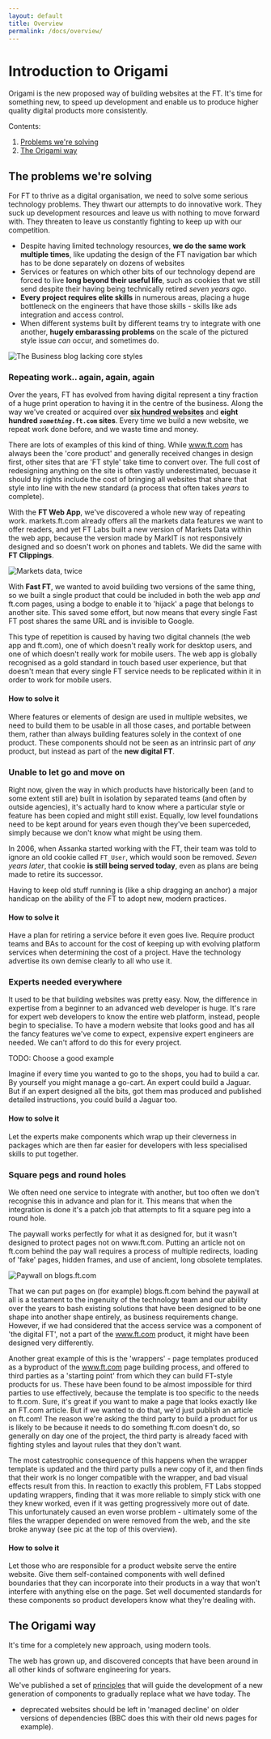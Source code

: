 ```yaml
---
layout: default
title: Overview
permalink: /docs/overview/
---
```


# Introduction to Origami

Origami is the new proposed way of building websites at the FT.  It's time for something new, to speed up development and enable us to produce higher quality digital products more consistently.

Contents:

1. [Problems we're solving](#the_problems_were_solving)
2. [The Origami way](#the_origami_way)

## The problems we're solving

For FT to thrive as a digital organisation, we need to solve some serious technology problems.  They thwart our attempts to do innovative work.  They suck up development resources and leave us with nothing to move forward with.  They threaten to leave us constantly fighting to keep up with our competition.

* Despite having limited technology resources, **we do the same work multiple times**, like updating the design of the FT navigation bar which has to be done separately on dozens of websites
* Services or features on which other bits of our technology depend are forced to live **long beyond their useful life**, such as cookies that we still send despite their having being technically retired *seven years ago*.
* **Every project requires elite skills** in numerous areas, placing a huge bottleneck on the engineers that have those skills - skills like ads integration and access control.
* When different systems built by different teams try to integrate with one another, **hugely embarassing problems** on the scale of the pictured style issue *can* occur, and sometimes do.

![The Business blog lacking core styles]({{site.baseurl}}/img/brokenblog.png)


### Repeating work.. again, again, again

<p class='lead'>Over the years, FT has evolved from having digital represent a tiny fraction of a huge print operation to having it in the centre of the business.  Along the way we've created or acquired over <acronym title='Measured by number of domain names owned by the FT'><b>six hundred websites</b></acronym> and <b>eight hundred <code><em>something</em>.ft.com</code> sites</b>.  Every time we build a new website, we repeat work done before, and we waste time and money.</p>

There are lots of examples of this kind of thing.  While www.ft.com has always been the 'core product' and generally received changes in design first, other sites that are 'FT style' take time to convert over.  The full cost of redesigning anything on the site is often vastly underestimated, becuase it should by rights include the cost of bringing all websites that share that style into line with the new standard (a process that often takes *years* to complete).

With the **FT Web App**, we've discovered a whole new way of repeating work.  markets.ft.com already offers all the markets data features we want to offer readers, and yet FT Labs built a new version of Markets Data within the web app, because the version made by MarkIT is not responsively designed and so doesn't work on phones and tablets.  We did the same with **FT Clippings**.

![Markets data, twice]({{site.baseurl}}/img/marketsdata-twice.jpg)

With **Fast FT**, we wanted to avoid building two versions of the same thing, so we built a single product that could be included in both the web app *and* ft.com pages, using a bodge to enable it to 'hijack' a page that belongs to another site.  This saved some effort, but now means that every single Fast FT post shares the same URL and is invisible to Google.

This type of repetition is caused by having two digital channels (the web app and ft.com), one of which doesn't really work for desktop users, and one of which doesn't really work for mobile users.  The web app is globally recognised as a gold standard in touch based user experience, but that doesn't mean that every single FT service needs to be replicated within it in order to work for mobile users.

<div class='well'><h4>How to solve it</h4>Where features or elements of design are used in multiple websites, we need to build them to be usable in all those cases, and portable between them, rather than always building features solely in the context of one product.  These components should not be seen as an intrinsic part of <em>any</em> product, but instead as part of the <b>new digital FT</b>.</div>

### Unable to let go and move on

Right now, given the way in which products have historically been (and to some extent still are) built in isolation by separated teams (and often by outside agencies), it's actually hard to know where a particular style or feature has been copied and might still exist.  Equally, low level foundations need to be kept around for years even though they've been superceded, simply because we don't know what might be using them.

<p class='lead'>In 2006, when Assanka started working with the FT, their team was told to ignore an old cookie called <code>FT_User</code>, which would soon be removed.  <em>Seven years later</em>, that cookie <b>is still being served today</b>, even as plans are being made to retire its successor.</p>

Having to keep old stuff running is (like a ship dragging an anchor) a major handicap on the ability of the FT to adopt new, modern practices.

<div class='well'><h4>How to solve it</h4>Have a plan for retiring a service before it even goes live.  Require product teams and BAs to account for the cost of keeping up with evolving platform services when determining the cost of a project.  Have the technology advertise its own demise clearly to all who use it.</div>

### Experts needed everywhere

It used to be that building websites was pretty easy.  Now, the difference in expertise from a beginner to an advanced web developer is huge.  It's rare for expert web developers to know the entire web platform, instead, people begin to specialise.  To have a modern website that looks good and has all the fancy features we've come to expect, expensive expert engineers are needed.  We can't afford to do this for every project.

<p class='lead'>TODO: Choose a good example</p>

Imagine if every time you wanted to go to the shops, you had to build a car.  By yourself you might manage a go-cart.  An expert could build a Jaguar.  But if an expert designed all the bits, got them mas produced and published detailed instructions, you could build a Jaguar too.

<div class='well'><h4>How to solve it</h4>Let the experts make components which wrap up their cleverness in packages which are then far easier for developers with less specialised skills to put together.</div>

### Square pegs and round holes

We often need one service to integrate with another, but too often we don't recognise this in advance and plan for it.  This means that when the integration is done it's a patch job that attempts to fit a square peg into a round hole.

<p class='lead'>The paywall works perfectly for what it as designed for, but it wasn't designed to protect pages not on www.ft.com.  Putting an article not on ft.com behind the pay wall requires a process of multiple redirects, loading of 'fake' pages, hidden frames, and use of ancient, long obsolete templates.</p>

![Paywall on blogs.ft.com]({{site.baseurl}}/img/barrier.png)

That we can put pages on (for example) blogs.ft.com behind the paywall at all is a testament to the ingenuity of the technology team and our ability over the years to bash existing solutions that have been designed to be one shape into another shape entirely, as business requirements change.  However, if we had considered that the access service was a component of 'the digital FT', not a part of the www.ft.com product, it might have been designed very differently.

Another great example of this is the 'wrappers' - page templates produced as a byproduct of the www.ft.com page building process, and offered to third parties as a 'starting point' from which they can build FT-style products for us.  These have been found to be almost impossible for third parties to use effectively, because the template is too specific to the needs to ft.com.  Sure, it's great if you want to make a page that looks exactly like an FT.com article.  But if we wanted to do that, we'd just publish an article on ft.com!  The reason we're asking the third party to build a product for us is likely to be because it needs to do something ft.com doesn't do, so generally on day one of the project, the third party is already faced with fighting styles and layout rules that they don't want.

The most catestrophic consequence of this happens when the wrapper template is updated and the third party pulls a new copy of it, and then finds that their work is no longer compatible with the wrapper, and bad visual effects result from this.  In reaction to exactly this problem, FT Labs stopped updating wrappers, finding that it was more reliable to simply stick with one they knew worked, even if it was getting progressively more out of date.  This unfortunately caused an even worse problem - ultimately some of the files the wrapper depended on were removed from the web, and the site broke anyway (see pic at the top of this overview).

<div class='well'><h4>How to solve it</h4>Let those who are responsible for a product website serve the entire website.  Give them self-contained components with well defined boundaries that they can incorporate into their products in a way that won't interfere with anything else on the page.  Set well documented standards for these components so product developers know what they're dealing with.</div>

## The Origami way

<p class='lead'>It's time for a completely new approach, using modern tools.</p>

The web has grown up, and discovered concepts that have been around in all other kinds of software engineering for years.

We've published a set of [principles]({{site.baseurl}}/docs/principles) that will guide the development of a new generation of components to gradually replace what we have today.  The

* deprecated websites should be left in 'managed decline' on older versions of dependencies (BBC does this with their old news pages for example).
